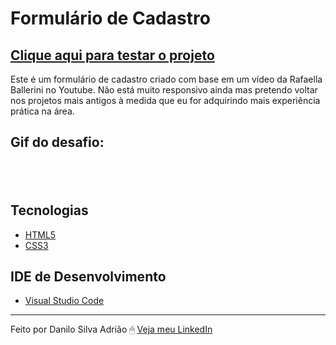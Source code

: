 # Formulário de Cadastro

<a href="https://danilosilvaadriao.github.io/Formulario-de-Cadastro/"><h2>Clique aqui para testar o projeto</h2></a>

Este é um formulário de cadastro criado com base em um vídeo da Rafaella Ballerini no Youtube. Não está muito responsivo ainda mas pretendo voltar nos projetos mais antigos à medida que eu for adquirindo mais experiência prática na área.
<br>

<h2> Gif do desafio: <h2> <br>



   ## Tecnologias
  - [HTML5](https://html.spec.whatwg.org/multipage/)
  - [CSS3](https://www.w3.org/TR/css3-roadmap/)
  
  ## IDE de Desenvolvimento
  - [Visual Studio Code](https://code.visualstudio.com/)
  
  ---
  
Feito por Danilo Silva Adrião 🖱 [Veja meu LinkedIn](https://www.linkedin.com/in/danilosilvaadriao)
